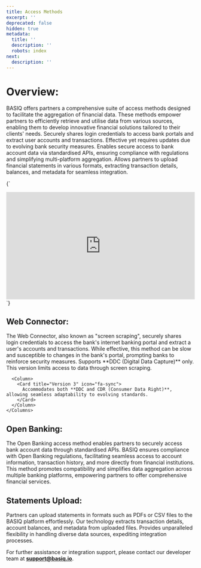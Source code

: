 ```yaml
---
title: Access Methods
excerpt: ''
deprecated: false
hidden: true
metadata:
  title: ''
  description: ''
  robots: index
next:
  description: ''
---
```

# Overview:

<Accordion title="Overview" icon="fa-info-circle">
  BASIQ offers partners a comprehensive suite of access methods designed to facilitate the aggregation of financial data. These methods empower partners to efficiently retrieve and utilise data from various sources, enabling them to develop innovative financial solutions tailored to their clients' needs.
</Accordion>

<Cards columns={3}>
  <Card title="Web Connector" icon="fa-link" href="#web-connector">
    Securely shares login credentials to access bank portals and extract user accounts and transactions. Effective yet requires updates due to evolving bank security measures.
  </Card>

  <Card title="Open Banking" icon="fa-unlock" href="#open-banking">
    Enables secure access to bank account data via standardised APIs, ensuring compliance with regulations and simplifying multi-platform aggregation.
  </Card>

  <Card title="Statements Upload" icon="fa-upload" href="#statements-upload">
    Allows partners to upload financial statements in various formats, extracting transaction details, balances, and metadata for seamless integration.
  </Card>
</Cards>

<HTMLBlock>{`
<div style="position: relative; padding-bottom: calc(48.645833333333336% + 41px); height: 0; width: 100%;"><iframe src="https://demo.arcade.software/IubyLqDtxwahi3LLLblm?embed" title="Basiq - Access Methods" frameborder="0" loading="lazy" webkitallowfullscreen mozallowfullscreen allowfullscreen allow="clipboard-write" style="position: absolute; top: 0; left: 0; width: 100%; height: 100%;color-scheme: light;"></iframe></div>
`}</HTMLBlock>

## Web Connector:

<Tabs>
  <Tab title="Overview">
    The Web Connector, also known as "screen scraping", securely shares login credentials to access the bank's internet banking portal and extract a user's accounts and transactions. While effective, this method can be slow and susceptible to changes in the bank's portal, prompting banks to reinforce security measures.
  </Tab>

  <Tab title="API Versions">
    <Columns layout="auto">
      <Column>
        <Card title="Version 2" icon="fa-code">
          Supports **DDC (Digital Data Capture)** only. This version limits access to data through screen scraping.
        </Card>
      </Column>

      <Column>
        <Card title="Version 3" icon="fa-sync">
          Accommodates both **DDC and CDR (Consumer Data Right)**, allowing seamless adaptability to evolving standards.
        </Card>
      </Column>
    </Columns>
  </Tab>
</Tabs>

## Open Banking:

<Accordion title="Open Banking" icon="fa-unlock">
  The Open Banking access method enables partners to securely access bank account data through standardised APIs. BASIQ ensures compliance with Open Banking regulations, facilitating seamless access to account information, transaction history, and more directly from financial institutions. This method promotes compatibility and simplifies data aggregation across multiple banking platforms, empowering partners to offer comprehensive financial services.
</Accordion>

## Statements Upload:

<Columns layout="auto">
  <Column>
    <Card title="User-Friendly" icon="fa-smile">
      Partners can upload statements in formats such as PDFs or CSV files to the BASIQ platform effortlessly.
    </Card>
  </Column>

  <Column>
    <Card title="Advanced Parsing" icon="fa-brain">
      Our technology extracts transaction details, account balances, and metadata from uploaded files.
    </Card>
  </Column>

  <Column>
    <Card title="Flexibility" icon="fa-bolt">
      Provides unparalleled flexibility in handling diverse data sources, expediting integration processes.
    </Card>
  </Column>
</Columns>

For further assistance or integration support, please contact our developer team at **[support@basiq.io](mailto:support@basiq.io)**.